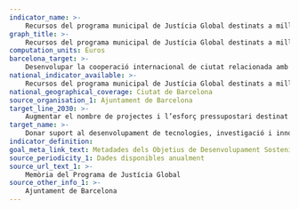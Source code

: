 ```yaml
---
indicator_name: >-
    Recursos del programa municipal de Justícia Global destinats a millorar la indústria, la innovació i/o la infraestructura
graph_title: >-
    Recursos del programa municipal de Justícia Global destinats a millorar la indústria, la innovació i/o la infraestructura
computation_units: Euros
barcelona_target: >-
    Desenvolupar la cooperació internacional de ciutat relacionada amb el desenvolupament d’infraestructures i d’indústries locals sostenibles, amb components tecnològics, de recerca i d’innovació
national_indicator_available: >-
    Recursos del programa municipal de Justícia Global destinats a millorar la indústria, la innovació i/o la infraestructura
national_geographical_coverage: Ciutat de Barcelona
source_organisation_1: Ajuntament de Barcelona
target_line_2030: >-
    Augmentar el nombre de projectes i l’esforç pressupostari destinat al desenvolupament d’infraestructures i industries urbanes més sostenibles en països receptors d’Ajut Oficial al Desenvolupament, reforçant la vinculació i la coordinació amb les autoritats locals sòcies
target_name: >-
    Donar suport al desenvolupament de tecnologies, investigació i innovació nacionals als països en desenvolupament, garantint també un entorn normatiu propici a la diversificació industrial i l’addició de valor als productes bàsics, entre d’altres
indicator_definition:
goal_meta_link_text: Metadades dels Objetius de Desenvolupament Sostenible de les Nacions Unides (pdf 894kB)
source_periodicity_1: Dades disponibles anualment
source_url_text_1: >-
    Memòria del Programa de Justícia Global
source_other_info_1: >-
    Ajuntament de Barcelona
---
```

